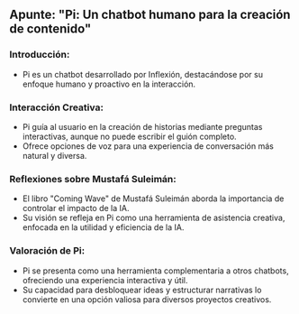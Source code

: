 ## Apunte: "Pi: Un chatbot humano para la creación de contenido"

### Introducción:
- Pi es un chatbot desarrollado por Inflexión, destacándose por su enfoque humano y proactivo en la interacción.
  
### Interacción Creativa:
- Pi guía al usuario en la creación de historias mediante preguntas interactivas, aunque no puede escribir el guión completo.
- Ofrece opciones de voz para una experiencia de conversación más natural y diversa.

### Reflexiones sobre Mustafá Suleimán:
- El libro "Coming Wave" de Mustafá Suleimán aborda la importancia de controlar el impacto de la IA.
- Su visión se refleja en Pi como una herramienta de asistencia creativa, enfocada en la utilidad y eficiencia de la IA.

### Valoración de Pi:
- Pi se presenta como una herramienta complementaria a otros chatbots, ofreciendo una experiencia interactiva y útil.
- Su capacidad para desbloquear ideas y estructurar narrativas lo convierte en una opción valiosa para diversos proyectos creativos.